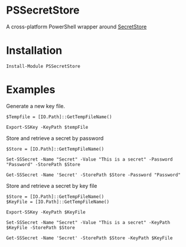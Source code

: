 # PSSecretStore

A cross-platform PowerShell wrapper around [SecretStore](https://github.com/neosmart/SecureStore)

# Installation 

```
Install-Module PSSecretStore
```

# Examples 

Generate a new key file. 

```
$Tempfile = [IO.Path]::GetTempFileName()

Export-SSKey -KeyPath $tempFile
```

Store and retrieve a secret by password 

```
$Store = [IO.Path]::GetTempFileName()

Set-SSSecret -Name "Secret" -Value "This is a secret" -Password "Password" -StorePath $Store

Get-SSSecret -Name 'Secret' -StorePath $Store -Password "Password"
```

Store and retrieve a secret by key file 

```
$Store = [IO.Path]::GetTempFileName()
$KeyFile = [IO.Path]::GetTempFileName()

Export-SSKey -KeyPath $KeyFile

Set-SSSecret -Name "Secret" -Value "This is a secret" -KeyPath $KeyFile -StorePath $Store

Get-SSSecret -Name 'Secret' -StorePath $Store -KeyPath $KeyFile
```
